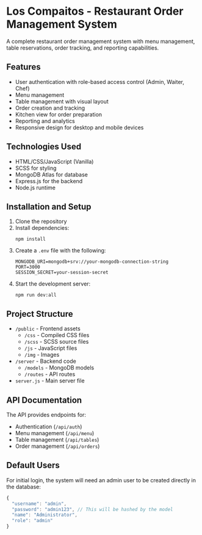 # Los Compaitos - Restaurant Order Management System

A complete restaurant order management system with menu management, table reservations, order tracking, and reporting capabilities.

## Features

- User authentication with role-based access control (Admin, Waiter, Chef)
- Menu management
- Table management with visual layout
- Order creation and tracking
- Kitchen view for order preparation
- Reporting and analytics
- Responsive design for desktop and mobile devices

## Technologies Used

- HTML/CSS/JavaScript (Vanilla)
- SCSS for styling
- MongoDB Atlas for database
- Express.js for the backend
- Node.js runtime

## Installation and Setup

1. Clone the repository
2. Install dependencies:
   ```
   npm install
   ```
3. Create a `.env` file with the following:
   ```
   MONGODB_URI=mongodb+srv://your-mongodb-connection-string
   PORT=3000
   SESSION_SECRET=your-session-secret
   ```
4. Start the development server:
   ```
   npm run dev:all
   ```

## Project Structure

- `/public` - Frontend assets
  - `/css` - Compiled CSS files
  - `/scss` - SCSS source files
  - `/js` - JavaScript files
  - `/img` - Images
- `/server` - Backend code
  - `/models` - MongoDB models
  - `/routes` - API routes
- `server.js` - Main server file

## API Documentation

The API provides endpoints for:

- Authentication (`/api/auth`)
- Menu management (`/api/menu`)
- Table management (`/api/tables`)
- Order management (`/api/orders`)

## Default Users

For initial login, the system will need an admin user to be created directly in the database:

```javascript
{
  "username": "admin",
  "password": "admin123", // This will be hashed by the model
  "name": "Administrator",
  "role": "admin"
}
```